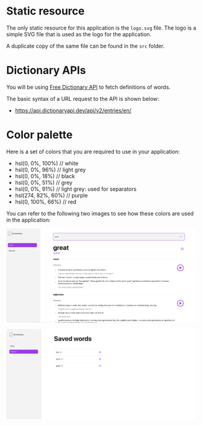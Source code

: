 # Static resource

The only static resource for this application is the `logo.svg` file. The logo is a simple SVG file that is used as the logo for the application. 

A duplicate copy of the same file can be found in the `src` folder.

# Dictionary APIs

You will be using [Free Dictionary API](https://dictionaryapi.dev/) to fetch definitions of words.

The basic syntax of a URL request to the API is shown below:

* https://api.dictionaryapi.dev/api/v2/entries/en/<word>

# Color palette

Here is a set of colors that you are required to use in your application:

* hsl(0, 0%, 100%) // white
* hsl(0, 0%, 96%) // light grey
* hsl(0, 0%, 18%) // black
* hsl(0, 0%, 51%) // grey
* hsl(0, 0%, 91%) // light grey: used for separators
* hsl(274, 82%, 60%) // purple
* hsl(0, 100%, 66%) // red

You can refer to the following two images to see how these colors are used in the application:

![Color palette](./design/home.png)

![Color palette](./design/word-list.png)